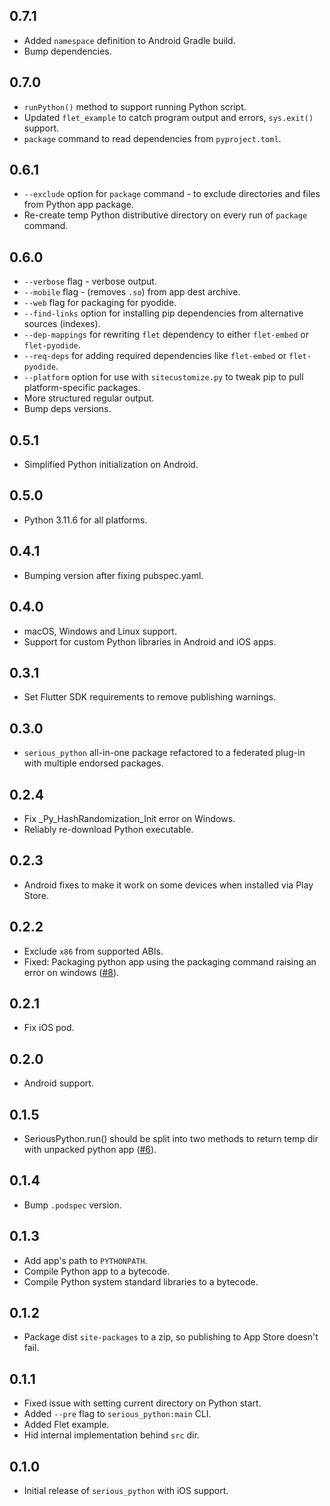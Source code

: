 ## 0.7.1

* Added `namespace` definition to Android Gradle build.
* Bump dependencies.

## 0.7.0

* `runPython()` method to support running Python script.
* Updated `flet_example` to catch program output and errors, `sys.exit()` support.
* `package` command to read dependencies from `pyproject.toml`.

## 0.6.1

* `--exclude` option for `package` command - to exclude directories and files from Python app package.
* Re-create temp Python distributive directory on every run of `package` command.

## 0.6.0

* `--verbose` flag - verbose output.
* `--mobile` flag - (removes `.so`) from app dest archive.
* `--web` flag for packaging for pyodide.
* `--find-links` option for installing pip dependencies from alternative sources (indexes).
* `--dep-mappings` for rewriting `flet` dependency to either `flet-embed` or `flet-pyodide`.
* `--req-deps` for adding required dependencies like `flet-embed` or `flet-pyodide`.
* `--platform` option for use with `sitecustomize.py` to tweak pip to pull platform-specific packages.
* More structured regular output.
* Bump deps versions.

## 0.5.1

* Simplified Python initialization on Android.

## 0.5.0

* Python 3.11.6 for all platforms.

## 0.4.1

* Bumping version after fixing pubspec.yaml.

## 0.4.0

* macOS, Windows and Linux support.
* Support for custom Python libraries in Android and iOS apps.

## 0.3.1

* Set Flutter SDK requirements to remove publishing warnings.

## 0.3.0

* `serious_python` all-in-one package refactored to a federated plug-in with multiple endorsed packages.

## 0.2.4

* Fix _Py_HashRandomization_Init error on Windows.
* Reliably re-download Python executable.

## 0.2.3

* Android fixes to make it work on some devices when installed via Play Store.

## 0.2.2

* Exclude `x86` from supported ABIs.
* Fixed: Packaging python app using the packaging command raising an error on windows ([#8](https://github.com/flet-dev/serious-python/issues/8)).

## 0.2.1

* Fix iOS pod.

## 0.2.0

* Android support.

## 0.1.5

* SeriousPython.run() should be split into two methods to return temp dir with unpacked python app ([#6](https://github.com/flet-dev/serious-python/issues/6)).

## 0.1.4

* Bump `.podspec` version.

## 0.1.3

* Add app's path to `PYTHONPATH`.
* Compile Python app to a bytecode.
* Compile Python system standard libraries to a bytecode.

## 0.1.2

* Package dist `site-packages` to a zip, so publishing to App Store doesn't fail.

## 0.1.1

* Fixed issue with setting current directory on Python start.
* Added `--pre` flag to `serious_python:main` CLI.
* Added Flet example.
* Hid internal implementation behind `src` dir.

## 0.1.0

* Initial release of `serious_python` with iOS support.